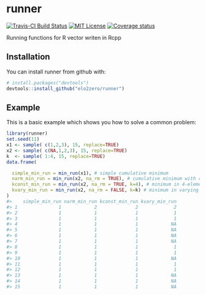 
<!-- README.md is generated from README.Rmd. Please edit that file -->
runner
======

[![Travis-CI Build Status](https://travis-ci.org/elo2zero/runner.svg?branch=master)](https://travis-ci.org/elo2zero/runner) [![MIT License](https://badges.frapsoft.com/os/mit/mit.svg)](https://opensource.org/licenses/mit-license.php) [![Coverage status](https://codecov.io/gh/elo2zero/runner/branch/master/graph/badge.svg)](https://codecov.io/github/elo2zero/runner?branch=master)

Running functions for R vector writen in Rcpp

Installation
------------

You can install runner from github with:

``` r
# install.packages("devtools")
devtools::install_github("elo2zero/runner")
```

Example
-------

This is a basic example which shows you how to solve a common problem:

``` r
library(runner)
set.seed(11)
x1 <- sample( c(1,2,3), 15, replace=TRUE)
x2 <- sample( c(NA,1,2,3), 15, replace=TRUE)
k  <- sample( 1:4, 15, replace=TRUE)
data.frame(

  simple_min_run = min_run(x1), # simple cumulative minimum
  narm_min_run = min_run(x2, na_rm = TRUE), # cumulative minimum with removing NA.
  kconst_min_run = min_run(x2, na_rm = TRUE, k=4), # minimum in 4-element window
  kvary_min_run = min_run(x2, na_rm = FALSE, k=k) # minimum in varying k window size
)
#>    simple_min_run narm_min_run kconst_min_run kvary_min_run
#> 1               1            2              2             2
#> 2               1            1              1             1
#> 3               1            1              1             1
#> 4               1            1              1            NA
#> 5               1            1              1            NA
#> 6               1            1              1            NA
#> 7               1            1              1            NA
#> 8               1            1              1             1
#> 9               1            1              1             1
#> 10              1            1              1            NA
#> 11              1            1              1             1
#> 12              1            1              1             1
#> 13              1            1              1            NA
#> 14              1            1              1            NA
#> 15              1            1              1            NA
```
